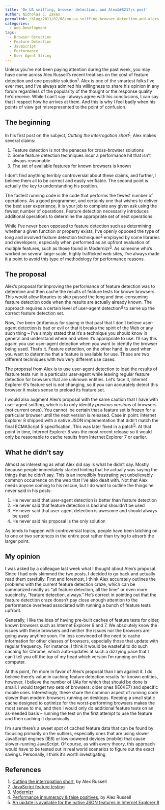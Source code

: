 ```yaml
---
title: 'On UA sniffing, browser detection, and Alex&#8217;s post'
author: Nicholas C. Zakas
permalink: /blog/2011/02/08/on-ua-sniffing-browser-detection-and-alexs-post/
categories:
  - Web Development
tags:
  - Browser Detection
  - Feature Detection
  - JavaScript
  - Performance
  - User Agent String
---
```

Unless you&#8217;ve not been paying attention during the past week, you may have come across Alex Russell&#8217;s recent treatises on the cost of feature detection and one possible solution<sup>[1]</sup>. Alex is one of the smartest folks I&#8217;ve ever met, and I&#8217;ve always admired his willingness to share his opinion in any forum regardless of the popularity of the thought or the response quality he&#8217;d receive. While I can&#8217;t say I always agree with his conclusions, I can say that I respect how he arrives at them. And this is why I feel badly when his points of view get misrepresented to the point of confusion.

## The beginning

In his first post on the subject, <cite>Cutting the interrogation short</cite><sup>[1]</sup>, Alex makes several claims:

  1. Feature detection is not the panacea for cross-browser solutions
  2. Some feature detection techniques incur a performance hit that isn&#8217;t always reasonable
  3. The set of available features for known browsers is known

I don&#8217;t find anything terribly controversial about these claims, and further, I believe them all to be correct and easily verifiable. The second point is actually the key to understanding his position.

The fastest running code is the code that performs the fewest number of operations. As a good programmer, and certainly one that wishes to deliver the best user experience, it is your job to complete any given ask using the fewest number of operations. Feature detection necessarily introduces additional operations to determine the appropriate set of next operations.

While I&#8217;ve never been opposed to feature detection such as determining whether a given function or property exists, I&#8217;ve openly opposed the type of long and involved feature detection techniques<cite></cite><sup>[2]</sup> employed by some libraries and developers, especially when performed as an upfront evaluation of multiple features, such as those found in Modernizr<cite></cite><sup>[3]</sup>. As someone who&#8217;s worked on several large-scale, highly trafficked web sites, I&#8217;ve always made it a point to avoid this type of methodology for performance reasons.

## The proposal

Alex&#8217;s proposal for improving the performance of feature detection was to determine and then cache the results of feature tests for known browsers. This would allow libraries to skip passed the long and time-consuming feature detection code when the results are actually already known. The approach requires a certain level of user-agent detection<cite></cite><sup>[4]</sup> to serve up the correct feature detection set.

Now, I&#8217;ve been (in)famous for saying in that past that I don&#8217;t believe user-agent detection is bad or evil or that it breaks the spirit of the Web or any such thing &#8211; I&#8217;ve simply stated that it&#8217;s a technique you should know in general and understand where and when it&#8217;s appropriate to use. I&#8217;ll say this again: you use user-agent detection when you want to identify the browser being used. That&#8217;s it. Feature detection, on the other hand, is used when you want to determine that a feature is available for use. These are two different techniques with two very different use cases.

The proposal from Alex is to use user-agent detection to load the results of feature tests run in a particular user-agent while leaving regular feature detection for browsers that are unknown entities. Let&#8217;s face it, Internet Explorer 6&#8242;s feature set is not changing, so if you can accurately detect this browser it makes sense to preload its feature set.

I would also augment Alex&#8217;s proposal with the same caution that I have with user-agent sniffing, which is to only identify *previous versions* of browsers (not current ones). You cannot  be certain that a feature set is frozen for a particular browser until the next version is released. Case in point: Internet Explorer 8 shipped with a native JSON implementation that didn&#8217;t match the final ECMAScript 5 specification. This was later fixed in a patch<sup>[5]</sup>. At that point in time, Internet Explorer 8 was the most recent release so it would only be reasonable to cache results from Internet Explorer 7 or earlier.

## What he didn&#8217;t say

Almost as interesting as what Alex did say is what he didn&#8217;t say. Mostly because people immediately started hinting that he actually was saying the things that he didn&#8217;t say. This is an incredibly frustrating yet unbelievably common occurrence on the web that I&#8217;ve also dealt with. Not that Alex needs anyone coming to his rescue, but I do want to outline the things he never said in his posts:

  1. He never said that user-agent detection is better than feature detection
  2. He never said that feature detection is bad and shouldn&#8217;t be used
  3. He never said that user-agent detection is awesome and should always be used
  4. He never said his proposal is the only solution

As tends to happen with controversial topics, people have been latching on to one or two sentences in the entire post rather than trying to absorb the larger point.

## My opinion

I was asked by a colleague last week what I thought about Alex&#8217;s proposal. Since I had only skimmed the two posts, I decided to go back and actually read them carefully. First and foremost, I think Alex accurately outlines the problems with the current feature detection craze, which can be summarized neatly as &#8220;all feature detection, all the time&#8221; or even more succinctly, &#8220;feature detection, always.&#8221; He&#8217;s correct in pointing out that the feature detection craze doesn&#8217;t pay close enough attention to the performance overhead associated with running a bunch of feature tests upfront.

Generally, I like the idea of having pre-built caches of feature tests for older, known browsers such as Internet Explorer 6 and 7. We absolutely know the issues with these browsers and neither the issues nor the browsers are going away anytime soon. I&#8217;m less convinced of the need to cache information for other classes of browsers, especially those that update with regular frequency. For instance, I think it would be wasteful to do such caching for Chrome, which auto-updates at such a dizzying pace that I can&#8217;t tell you off the top of my head which version I&#8217;m running on this computer.

At this point, I&#8217;m more in favor of Alex&#8217;s proposal than I am against it. I do believe there&#8217;s value in caching feature detection results for known entities, however, I believe the number of UAs for which that should be done is small. I would target two sets of browsers: older ones (IE6/IE7) and specific mobile ones. Interestingly, these share the common aspect of running code slower than modern browsers running on desktops. Keeping a small static cache designed to optimize for the worst-performing browsers makes the most sense to me, and then I would only do additional feature tests on an as-needed basis &#8211; running the test on the first attempt to use the feature and then caching it dynamically.

I&#8217;m sure there&#8217;s a sweet spot of cached feature data that can be found by focusing primarily on the outliers, especially ones that are using slower JavaScript engines (IE6) or low-powered devices (mobile) that cause slower-running JavaScript. Of course, as with every theory, this approach would have to be tested out in real world scenarios to figure out the exact savings. Personally, I think it&#8217;s worth investigating.

## References

  1. [Cutting the interrogation short][1], by Alex Russell
  2. [JavaScript feature testing][2]
  3. [Modernizr][3]
  4. [Performance innumeracy & false positives][4], by Alex Russell
  5. [An update is available for the native JSON features in Internet Explorer 8][5]

 [1]: http://infrequently.org/2011/01/cutting-the-interrogation-short/
 [2]: http://kangax.github.com/cft/
 [3]: http://modernizr.com
 [4]: http://infrequently.org/2011/02/on-performance-innumeracy-false-positives/
 [5]: http://support.microsoft.com/kb/976662
